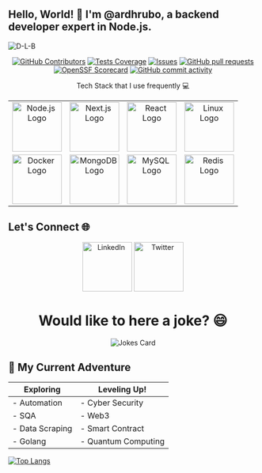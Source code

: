 ## Hello, World! 👋 I'm @ardhrubo, a backend developer expert in Node.js. 
![D-L-B](https://github.com/ardhrubo/ardhrubo/assets/112472739/42864bda-9d8a-4901-876b-10cf48b93ff2)

<p align="center">
<a href="https://github.com/ardhrubo/github-readme-stats/graphs/contributors">
    <img alt="GitHub Contributors" src="https://img.shields.io/github/contributors/ardhrubo/github-readme-stats" /></a>
<a href="https://codecov.io/gh/ardhrubo/github-readme-stats">
    <img alt="Tests Coverage" src="https://codecov.io/gh/ardhrubo/github-readme-stats/branch/master/graph/badge.svg" /></a>
<a href="https://github.com/ardhrubo/github-readme-stats/issues">
    <img alt="Issues" src="https://img.shields.io/github/issues/ardhrubo/github-readme-stats?color=0088ff" /></a>
<a href="https://github.com/ardhrubo/github-readme-stats/pulls">
  <img alt="GitHub pull requests" src="https://img.shields.io/github/issues-pr/ardhrubo/github-readme-stats?color=0088ff" /></a>
<a href="https://securityscorecards.dev/viewer/?uri=github.com/ardhrubo/github-readme-stats">
    <img alt="OpenSSF Scorecard" src="https://api.securityscorecards.dev/projects/github.com/ardhrubo/github-readme-stats/badge" /></a>
<a href="https://github.com/ardhrubo/ardhrubo/commits">
    <img alt="GitHub commit activity" src="https://img.shields.io/github/commit-activity/m/ardhrubo/ardhrubo" /></a>
</p>


<p align="center">
    Tech Stack that I use frequently 💻
</p>

<table align="center">
  <tr>
    <td align="center"><img src="https://upload.wikimedia.org/wikipedia/commons/d/d9/Node.js_logo.svg" alt="Node.js Logo" width="100px"></td>
    <td align="center"><img src="https://upload.wikimedia.org/wikipedia/commons/8/8e/Nextjs-logo.svg" alt="Next.js Logo" width="100px"></td>
    <td align="center"><img src="https://upload.wikimedia.org/wikipedia/commons/a/a7/React-icon.svg" alt="React Logo" width="100px"></td>
    <td align="center"><img src="https://upload.wikimedia.org/wikipedia/commons/3/35/Tux.svg" alt="Linux Logo" width="100px"></td>
  </tr>
  <tr>
    <td align="center"><img src="https://upload.wikimedia.org/wikipedia/commons/7/79/Docker_(container_engine)_logo.png" alt="Docker Logo" width="100px"></td>
    <td align="center"><img src="https://upload.wikimedia.org/wikipedia/commons/9/93/MongoDB_Logo.svg" alt="MongoDB Logo" width="100px"></td>
    <td align="center"><img src="https://upload.wikimedia.org/wikipedia/en/d/dd/MySQL_logo.svg" alt="MySQL Logo" width="100px"></td>
    <td align="center"><img src="https://upload.wikimedia.org/wikipedia/en/6/6b/Redis_Logo.svg" alt="Redis Logo" width="100px"></td>
  </tr>
</table>



## Let's Connect 🌐

<p align="center">
  <a href="https://www.linkedin.com/in/ardhrubo/">
  <img src="https://upload.wikimedia.org/wikipedia/commons/8/81/LinkedIn_icon.svg" alt="LinkedIn" style="width: 100px;"/></a>
  <a href="https://twitter.com/ARDhrubo2">
  <img src="https://upload.wikimedia.org/wikipedia/commons/c/cc/X_icon.svg" alt="Twitter" style="width: 100px;"/></a>
</p>



<h1 align="center"> Would like to here a joke? 😄 </h1>
<p align="center">
<img src="https://readme-jokes.vercel.app/api" alt="Jokes Card" />
</p>

<p align="center">
  <h2>🚀 My Current Adventure</h2>

  | **Exploring**             | **Leveling Up!**           |
  |---------------------------|----------------------------|
  | - Automation              | - Cyber Security           |
  | - SQA                     | - Web3                     |
  | - Data Scraping           | - Smart Contract           |
  | - Golang                  | - Quantum Computing              |

  [![Top Langs](https://github-readme-stats.vercel.app/api/top-langs/?username=ardhrubo&layout=compact&langs_count=6)](https://github.com/ardhrubo/github-readme-stats)
</p>

